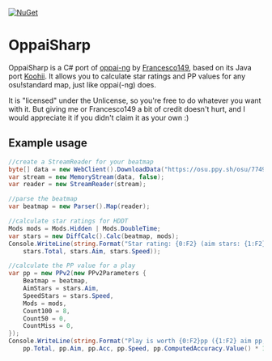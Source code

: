 [![NuGet](https://img.shields.io/nuget/v/HoLLy.osu.OppaiSharp.svg)](https://www.nuget.org/packages/HoLLy.osu.OppaiSharp)
# OppaiSharp
OppaiSharp is a C# port of [oppai-ng](//github.com/Francesco149/oppai-ng) by [Francesco149](//github.com/Francesco149), based on its Java port [Koohii](//github.com/Francesco149/koohii). It allows you to calculate star ratings and PP values for any osu!standard map, just like oppai(-ng) does.

It is "licensed" under the Unlicense, so you're free to do whatever you want with it. But giving me or Francesco149 a bit of credit doesn't hurt, and I would appreciate it if you didn't claim it as your own :)

## Example usage

```cs
//create a StreamReader for your beatmap
byte[] data = new WebClient().DownloadData("https://osu.ppy.sh/osu/774965");
var stream = new MemoryStream(data, false);
var reader = new StreamReader(stream);

//parse the beatmap
var beatmap = new Parser().Map(reader);

//calculate star ratings for HDDT
Mods mods = Mods.Hidden | Mods.DoubleTime;
var stars = new DiffCalc().Calc(beatmap, mods);
Console.WriteLine(string.Format("Star rating: {0:F2} (aim stars: {1:F2}, speed stars: {2:F2})", 
    stars.Total, stars.Aim, stars.Speed));

//calculate the PP value for a play
var pp = new PPv2(new PPv2Parameters {
    Beatmap = beatmap,
    AimStars = stars.Aim,
    SpeedStars = stars.Speed,
    Mods = mods,
    Count100 = 8,
    Count50 = 0,
    CountMiss = 0,
});
Console.WriteLine(string.Format("Play is worth {0:F2}pp ({1:F2} aim pp, {2:F2} acc pp, {3:F2} speed pp) and has an accuracy of {4:F2}", 
    pp.Total, pp.Aim, pp.Acc, pp.Speed, pp.ComputedAccuracy.Value() * 100));
```
